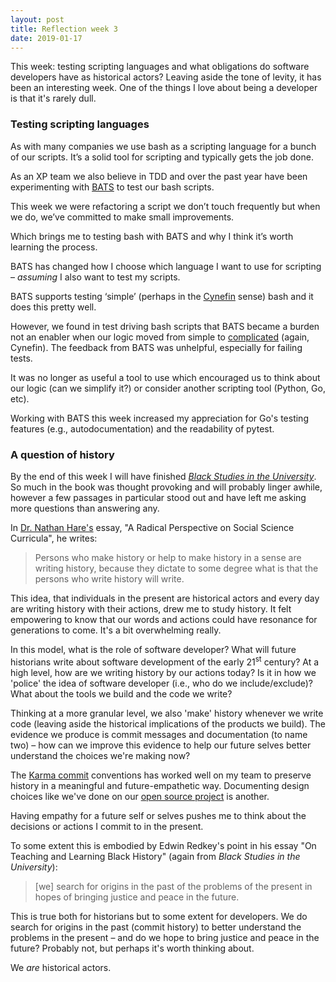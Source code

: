 ```yaml
---
layout: post
title: Reflection week 3
date: 2019-01-17
---
```


This week: testing scripting languages and what obligations do software developers have as historical actors? Leaving aside the tone of levity, it has been an interesting week. One of the things I love about being a developer is that it's rarely dull.

### Testing scripting languages

As with many companies we use bash as a scripting language for a bunch of our scripts. It’s a solid tool for scripting and typically gets the job done. 

As an XP team we also believe in TDD and over the past year have been experimenting with [BATS](https://github.com/sstephenson/bats) to test our bash scripts.

This week we were refactoring a script we don’t touch frequently but when we do, we’ve committed to make small improvements. 

Which brings me to testing bash with BATS and why I think it’s worth learning the process.

BATS has changed how I choose which language I want to use for scripting – _assuming_ I also want to test my scripts. 

BATS supports testing ‘simple’ (perhaps in the [Cynefin](https://en.wikipedia.org/wiki/Cynefin_framework) sense) bash and it does this pretty well. 

However, we found in test driving bash scripts that BATS became a burden not an enabler when our logic moved from simple to [complicated]() (again, Cynefin). The feedback from BATS was unhelpful, especially for failing tests.

It was no longer as useful a tool to use which encouraged us to think about our logic (can we simplify it?) or consider another scripting tool (Python, Go, etc).

Working with BATS this week increased my appreciation for Go's testing features (e.g., autodocumentation) and the readability of pytest.

### A question of history

By the end of this week I will have finished [_Black Studies in the University_](https://www.amazon.com/Black-Studies-University-Armstead-Robinson/dp/0300011679). So much in the book was thought provoking and will probably linger awhile, however a few passages in particular stood out and have left me asking more questions than answering any. 

In [Dr. Nathan Hare's](https://en.wikipedia.org/wiki/Nathan_Hare) essay, "A Radical Perspective on Social Science Curricula", he writes: 

> Persons who make history or help to make history in a sense are writing history, because they dictate to some degree what is that the persons who write history will write.

This idea, that individuals in the present are historical actors and every day are writing history with their actions, drew me to study history. It felt empowering to know that our words and actions could have resonance for generations to come. It's a bit overwhelming really. 

In this model, what is the role of software developer? What will future historians write about software development of the early 21<sup>st</sup> century? At a high level, how are we writing history by our actions today? Is it in how we 'police' the idea of software developer (i.e., who do we include/exclude)? What about the tools we build and the code we write? 

Thinking at a more granular level, we also 'make' history whenever we write code (leaving aside the historical implications of the products we build). The evidence we produce is commit messages and documentation (to name two) – how can we improve this evidence to help our future selves better understand the choices we're making now? 

The [Karma commit](http://karma-runner.github.io/3.0/dev/git-commit-msg.html) conventions has worked well on my team to preserve history in a meaningful and future-empathetic way. Documenting design choices like we've done on our [open source project](https://github.com/unruly/unruly-puppet/tree/master/architecture_decisions) is another.

Having empathy for a future self or selves pushes me to think about the decisions or actions I commit to in the present. 

To some extent this is embodied by Edwin Redkey's point in his essay "On Teaching and Learning Black History" (again from _Black Studies in the University_):

> [we] search for origins in the past of the problems of the present in hopes of bringing justice and peace in the future.  

This is true both for historians but to some extent for developers. We do search for origins in the past (commit history) to better understand the problems in the present – and do we hope to bring justice and peace in the future? Probably not, but perhaps it's worth thinking about.

We _are_ historical actors.



